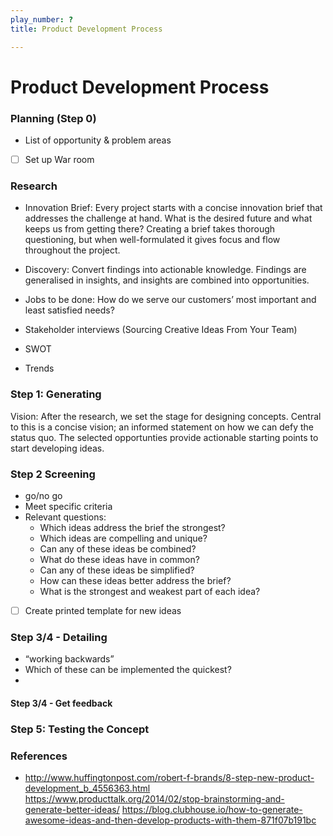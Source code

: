 ```yaml
---
play_number: ?
title: Product Development Process

---
```


# Product Development Process


### Planning (Step 0)
- List of opportunity & problem areas

- [ ] Set up War room

### Research
- Innovation Brief: Every project starts with a concise innovation brief that addresses the challenge at hand. What is the desired future and what keeps us from getting there? Creating a brief takes thorough questioning, but when well-formulated it gives focus and flow throughout the project.

- Discovery: Convert findings into actionable knowledge. Findings are generalised in insights, and insights are combined into opportunities. 

- Jobs to be done: How do we serve our customers’ most important and least satisfied needs?
- Stakeholder interviews (Sourcing Creative Ideas From Your Team)
- SWOT
- Trends


### Step 1: Generating

Vision: After the research, we set the stage for designing concepts. Central to this is a concise vision; an informed statement on how we can defy the status quo. The selected opportunties provide actionable starting points to start developing ideas.

### Step 2 Screening
- go/no go
- Meet specific criteria
- Relevant questions:
    - Which ideas address the brief the strongest?
    - Which ideas are compelling and unique?
    - Can any of these ideas be combined?
    - What do these ideas have in common?
    - Can any of these ideas be simplified?
    - How can these ideas better address the brief?
    - What is the strongest and weakest part of each idea?

- [ ] Create printed template for new ideas

### Step 3/4 - Detailing
- “working backwards”
- Which of these can be implemented the quickest?
- 

#### Step 3/4 - Get feedback


### Step 5: Testing the Concept


### References 
- http://www.huffingtonpost.com/robert-f-brands/8-step-new-product-development_b_4556363.html
https://www.producttalk.org/2014/02/stop-brainstorming-and-generate-better-ideas/
https://blog.clubhouse.io/how-to-generate-awesome-ideas-and-then-develop-products-with-them-871f07b191bc